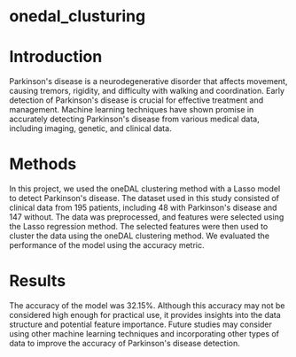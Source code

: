 # onedal_clusturing

# Introduction
Parkinson's disease is a neurodegenerative disorder that affects movement, causing tremors, rigidity, and difficulty with walking and coordination. Early detection of Parkinson's disease is crucial for effective treatment and management. Machine learning techniques have shown promise in accurately detecting Parkinson's disease from various medical data, including imaging, genetic, and clinical data.

# Methods
In this project, we used the oneDAL clustering method with a Lasso model to detect Parkinson's disease. The dataset used in this study consisted of clinical data from 195 patients, including 48 with Parkinson's disease and 147 without. The data was preprocessed, and features were selected using the Lasso regression method. The selected features were then used to cluster the data using the oneDAL clustering method. We evaluated the performance of the model using the accuracy metric.

# Results
The accuracy of the model was 32.15%. Although this accuracy may not be considered high enough for practical use, it provides insights into the data structure and potential feature importance. Future studies may consider using other machine learning techniques and incorporating other types of data to improve the accuracy of Parkinson's disease detection.
